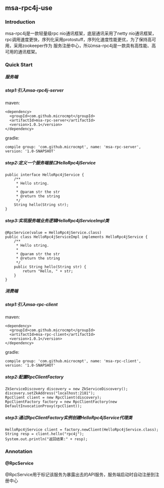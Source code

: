## msa-rpc4j-use
### Introduction
msa-rpc4j是一款轻量级rpc nio通讯框架，底层通讯采用了netty nio通讯框架，rpc调用速度更快，序列化采用protostuff，序列化速度性能更优，为了保持高可用，采用zookeeper作为
服务注册中心，所以msa-rpc4j是一款具有高性能、高可用的通讯框架。
### Quick Start
##### 服务端
##### step1:引入msa-rpc4j-server
maven:
```$xslt
<dependency>
  <groupId>com.github.microcmpt</groupId>
  <artifactId>msa-rpc-server</artifactId>
  <version>1.0.1</version>
</dependency>
```
gradle:
```$xslt
compile group: 'com.github.microcmpt', name: 'msa-rpc-server', version: '1.0-SNAPSHOT'
```
#####  step2:定义一个服务端接口HelloRpc4jService
```
public interface HelloRpc4jService {
    /**
     * Hello string.
     *
     * @param str the str
     * @return the string
     */
    String hello(String str);
}
```
##### step3:实现服务端业务逻辑HelloRpc4jServiceImpl类
```
@RpcService(value = HelloRpc4jService.class)
public class HelloRpc4jServiceImpl implements HelloRpc4jService {
    /**
     * Hello string.
     *
     * @param str the str
     * @return the string
     */
    public String hello(String str) {
        return "Hello, " + str;
    }
}
```
##### 消费端
#####  step1:引入msa-rpc-client
maven:
```$xslt
<dependency>
  <groupId>com.github.microcmpt</groupId>
  <artifactId>msa-rpc-client</artifactId>
  <version>1.0.1</version>
</dependency>
```
gradle:
```$xslt
compile group: 'com.github.microcmpt', name: 'msa-rpc-client', version: '1.0-SNAPSHOT'
```
##### step2:配置RpcClientFactory
```
ZkServiceDiscovery discovery = new ZkServiceDiscovery();
discovery.setZkAddress("localhost:2181");
RpcClient client = new RpcClient(discovery);
RpcClientFactory factory = new RpcClientFactory(new DefaultInvocationProxy(rpcClient));
```
##### step3:通过RpcClientFactory实例创建HelloRpc4jService代理类
```
HelloRpc4jService client = factory.newClient(HelloRpc4jService.class);
String resp = client.hello("rpc4j");
System.out.println("返回结果:" + resp);
```
### Annotation
#### @RpcService
@RpcService用于标记该服务为暴露出去的API服务，服务端启动时自动注册到注册中心